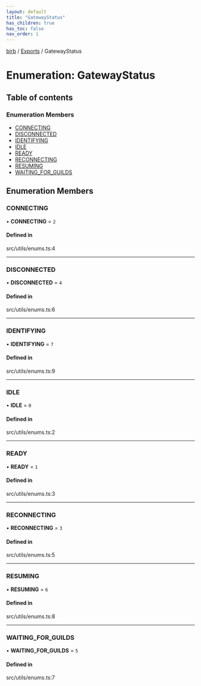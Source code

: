 ```yaml
---
layout: default
title: "GatewayStatus"
has_children: true
has_toc: false
nav_order: 1
---
```


[birb](../README.md) / [Exports](../modules.md) / GatewayStatus

# Enumeration: GatewayStatus

## Table of contents

### Enumeration Members

- [CONNECTING](index.md#connecting)
- [DISCONNECTED](index.md#disconnected)
- [IDENTIFYING](index.md#identifying)
- [IDLE](index.md#idle)
- [READY](index.md#ready)
- [RECONNECTING](index.md#reconnecting)
- [RESUMING](index.md#resuming)
- [WAITING\_FOR\_GUILDS](index.md#waiting_for_guilds)

## Enumeration Members

### CONNECTING

• **CONNECTING** = ``2``

#### Defined in

src/utils/enums.ts:4

___

### DISCONNECTED

• **DISCONNECTED** = ``4``

#### Defined in

src/utils/enums.ts:6

___

### IDENTIFYING

• **IDENTIFYING** = ``7``

#### Defined in

src/utils/enums.ts:9

___

### IDLE

• **IDLE** = ``0``

#### Defined in

src/utils/enums.ts:2

___

### READY

• **READY** = ``1``

#### Defined in

src/utils/enums.ts:3

___

### RECONNECTING

• **RECONNECTING** = ``3``

#### Defined in

src/utils/enums.ts:5

___

### RESUMING

• **RESUMING** = ``6``

#### Defined in

src/utils/enums.ts:8

___

### WAITING\_FOR\_GUILDS

• **WAITING\_FOR\_GUILDS** = ``5``

#### Defined in

src/utils/enums.ts:7
